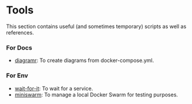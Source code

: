 # Tools

This section contains useful (and sometimes temporary) scripts as well as references.

### For Docs
- [diagramr](http://diagramr.inventage.com): To create diagrams from docker-compose.yml.


### For Env
- [wait-for-it](https://github.com/vishnubob/wait-for-it): To wait for a service.
- [miniswarm](https://github.com/aelsabbahy/miniswarm): To manage a local Docker Swarm for testing purposes.
